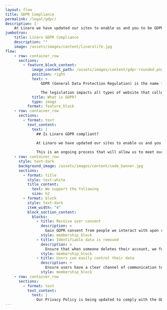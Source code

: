 ```yaml
---
layout: flow
title: GDPR Compliance
permalink: /legal/gdpr/
description: |-
    At Linaro we have updated our sites to enable us and you to be GDPR compliant.
jumbotron:
    title: Linaro GDPR Compliance
    description: ""
    image: /assets/images/content/linarolife.jpg
flow:
    - row: container_row
      sections:
        - feature_block_content:
            image_content_path: /assets/images/content/gdpr-rounded.png
            position: right
            text: >
                GDPR (General Data Protection Regulation) is the name for new data protection legislation that came into effect across the EU (and for any companies who hold information about EU citizens) on the 25th of May 2018.

                The legislation impacts all types of website that collect, store, or process information about individuals - whether they are employees, job candidates, employees of our partners, contractors, or anyone else.
            title: What is GDPR?
            type: image
          format: feature_block
    - row: container_row
      sections:
        - format: text
          text_content:
            text: | 
              ## Is Linaro GDPR compliant?
              
              At Linaro we have updated our sites to enable us and you to be GDPR compliant.

              This is an ongoing process that will allow us to meet our obligations as data processors as well as putting in place processes, where applicable, to help the people we interact with (i.e.you) to meet their obligations.
    - row: container_row
      style: text-dark
      background_image: /assets/images/content/code_banner.jpg
      sections:
        - format: title
          style: text-white
          title_content:
            text: We support the following
            size: h2
        - format: block
          style: text-dark
          item_width: "4"
          block_section_content:
            blocks:
              - title: Receive user consent
                description: >
                  Gain GDPR consent from people we interact with upon registration, application, etc.
                style: membership_block
              - title: Identifiable data is removed
                description: >
                  Ensure that when someone deletes their account, we fully remove or completely anonymise any personally identifiable data.
                style: membership_block
              - title: Users can easily control their data
                description: >
                  Ensure users have a clear channel of communication to request review and, where appropriate, manage/edit/delete personal data.
                style: membership_block
    - row: container_row
      sections:
        - format: text
          text_content:
            text: | 
              Our Privacy Policy is being updated to comply with the GDPR legislation. If you have any questions, please do not hesitate to get contact [privacy@linaro.org](mailto:privacy@linaro.org).
---
```

